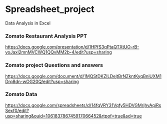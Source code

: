 # Spreadsheet_project
Data Analysis in Excel
### Zomato Restaurant Analysis PPT 
<href>https://docs.google.com/presentation/d/1HPfS3qPtaQTXtUO-rB-voJaxl2mnMVCWQ1QQvMM2b-4/edit?usp=sharing</href>
### Zomato project Questions and answers 
<href>https://docs.google.com/document/d/1MQStDKZILDejtBrNZkntKyqBniUXM1Drq8dn-wOG20Q/edit?usp=sharing</href>
### Zomato Data
 <href>https://docs.google.com/spreadsheets/d/14fqVRY31Vqfy5HDVGMrjhvAqiRsSexf0/edit?usp=sharing&ouid=106183786745917066452&rtpof=true&sd=true</href>
